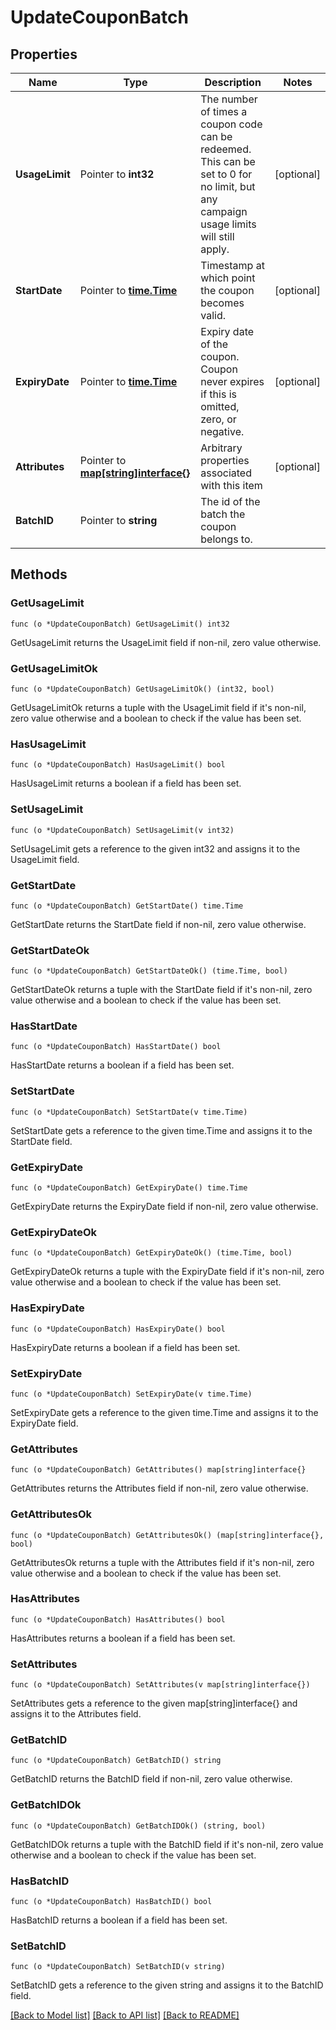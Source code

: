 # UpdateCouponBatch

## Properties

Name | Type | Description | Notes
------------ | ------------- | ------------- | -------------
**UsageLimit** | Pointer to **int32** | The number of times a coupon code can be redeemed. This can be set to 0 for no limit, but any campaign usage limits will still apply.  | [optional] 
**StartDate** | Pointer to [**time.Time**](time.Time.md) | Timestamp at which point the coupon becomes valid. | [optional] 
**ExpiryDate** | Pointer to [**time.Time**](time.Time.md) | Expiry date of the coupon. Coupon never expires if this is omitted, zero, or negative. | [optional] 
**Attributes** | Pointer to [**map[string]interface{}**](.md) | Arbitrary properties associated with this item | [optional] 
**BatchID** | Pointer to **string** | The id of the batch the coupon belongs to. | 

## Methods

### GetUsageLimit

`func (o *UpdateCouponBatch) GetUsageLimit() int32`

GetUsageLimit returns the UsageLimit field if non-nil, zero value otherwise.

### GetUsageLimitOk

`func (o *UpdateCouponBatch) GetUsageLimitOk() (int32, bool)`

GetUsageLimitOk returns a tuple with the UsageLimit field if it's non-nil, zero value otherwise
and a boolean to check if the value has been set.

### HasUsageLimit

`func (o *UpdateCouponBatch) HasUsageLimit() bool`

HasUsageLimit returns a boolean if a field has been set.

### SetUsageLimit

`func (o *UpdateCouponBatch) SetUsageLimit(v int32)`

SetUsageLimit gets a reference to the given int32 and assigns it to the UsageLimit field.

### GetStartDate

`func (o *UpdateCouponBatch) GetStartDate() time.Time`

GetStartDate returns the StartDate field if non-nil, zero value otherwise.

### GetStartDateOk

`func (o *UpdateCouponBatch) GetStartDateOk() (time.Time, bool)`

GetStartDateOk returns a tuple with the StartDate field if it's non-nil, zero value otherwise
and a boolean to check if the value has been set.

### HasStartDate

`func (o *UpdateCouponBatch) HasStartDate() bool`

HasStartDate returns a boolean if a field has been set.

### SetStartDate

`func (o *UpdateCouponBatch) SetStartDate(v time.Time)`

SetStartDate gets a reference to the given time.Time and assigns it to the StartDate field.

### GetExpiryDate

`func (o *UpdateCouponBatch) GetExpiryDate() time.Time`

GetExpiryDate returns the ExpiryDate field if non-nil, zero value otherwise.

### GetExpiryDateOk

`func (o *UpdateCouponBatch) GetExpiryDateOk() (time.Time, bool)`

GetExpiryDateOk returns a tuple with the ExpiryDate field if it's non-nil, zero value otherwise
and a boolean to check if the value has been set.

### HasExpiryDate

`func (o *UpdateCouponBatch) HasExpiryDate() bool`

HasExpiryDate returns a boolean if a field has been set.

### SetExpiryDate

`func (o *UpdateCouponBatch) SetExpiryDate(v time.Time)`

SetExpiryDate gets a reference to the given time.Time and assigns it to the ExpiryDate field.

### GetAttributes

`func (o *UpdateCouponBatch) GetAttributes() map[string]interface{}`

GetAttributes returns the Attributes field if non-nil, zero value otherwise.

### GetAttributesOk

`func (o *UpdateCouponBatch) GetAttributesOk() (map[string]interface{}, bool)`

GetAttributesOk returns a tuple with the Attributes field if it's non-nil, zero value otherwise
and a boolean to check if the value has been set.

### HasAttributes

`func (o *UpdateCouponBatch) HasAttributes() bool`

HasAttributes returns a boolean if a field has been set.

### SetAttributes

`func (o *UpdateCouponBatch) SetAttributes(v map[string]interface{})`

SetAttributes gets a reference to the given map[string]interface{} and assigns it to the Attributes field.

### GetBatchID

`func (o *UpdateCouponBatch) GetBatchID() string`

GetBatchID returns the BatchID field if non-nil, zero value otherwise.

### GetBatchIDOk

`func (o *UpdateCouponBatch) GetBatchIDOk() (string, bool)`

GetBatchIDOk returns a tuple with the BatchID field if it's non-nil, zero value otherwise
and a boolean to check if the value has been set.

### HasBatchID

`func (o *UpdateCouponBatch) HasBatchID() bool`

HasBatchID returns a boolean if a field has been set.

### SetBatchID

`func (o *UpdateCouponBatch) SetBatchID(v string)`

SetBatchID gets a reference to the given string and assigns it to the BatchID field.


[[Back to Model list]](../README.md#documentation-for-models) [[Back to API list]](../README.md#documentation-for-api-endpoints) [[Back to README]](../README.md)


